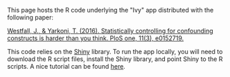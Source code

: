 This page hosts the R code underlying the "Ivy" app distributed with the following paper:

[Westfall, J., & Yarkoni, T. (2016). Statistically controlling for confounding constructs is harder than you think. PloS one, 11(3), e0152719.](http://dx.doi.org/10.1371/journal.pone.0152719)

This code relies on the [Shiny](http://shiny.rstudio.com/) library. To run the app locally, you will need to download the R script files, install the Shiny library, and point Shiny to the R scripts. A nice tutorial can be found [here](http://shiny.rstudio.com/tutorial/lesson1/). 
